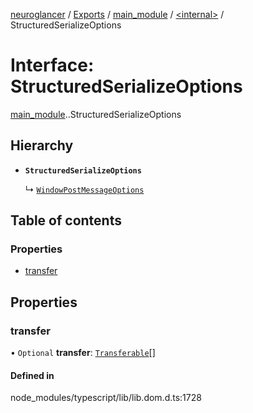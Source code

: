 [neuroglancer](../README.md) / [Exports](../modules.md) / [main\_module](../modules/main_module.md) / [<internal\>](../modules/main_module._internal_.md) / StructuredSerializeOptions

# Interface: StructuredSerializeOptions

[main_module](../modules/main_module.md).[<internal>](../modules/main_module._internal_.md).StructuredSerializeOptions

## Hierarchy

- **`StructuredSerializeOptions`**

  ↳ [`WindowPostMessageOptions`](main_module._internal_.WindowPostMessageOptions.md)

## Table of contents

### Properties

- [transfer](main_module._internal_.StructuredSerializeOptions.md#transfer)

## Properties

### transfer

• `Optional` **transfer**: [`Transferable`](../modules/main_module._internal_.md#transferable)[]

#### Defined in

node_modules/typescript/lib/lib.dom.d.ts:1728
